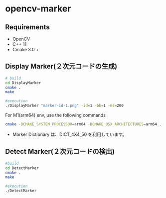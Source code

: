 # opencv-marker

## Requirements

- OpenCV
- C++ 11
- Cmake 3.0 +

## Display Marker(２次元コードの生成)

```bash
# build
cd DisplayMarker
cmake .
make

#execution
./DisplayMarker "marker-id-1.png" -id=1 -bb=1 -ms=200
```

For M1(arm64) env, use the following commands

```bash
cmake -DCMAKE_SYSTEM_PROCESSOR=arm64 -DCMAKE_OSX_ARCHITECTURES=arm64 .
```

- Marker Dictionary は、DICT_4X4_50 を利用しています。

## Detect Marker(２次元コードの検出)

```bash
#build
cd DetectMarker
cmake .
make

#execution
./DetectMarker
```
